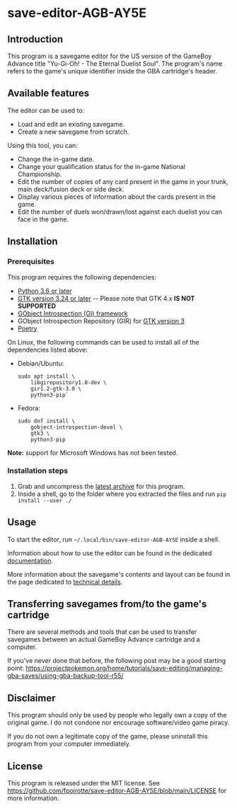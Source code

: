 # save-editor-AGB-AY5E

## Introduction

This program is a savegame editor for the US version of the GameBoy Advance title "Yu-Gi-Oh! - The Eternal Duelist Soul".
The program's name refers to the game's unique identifier inside the GBA cartridge's header.


## Available features

The editor can be used to:

*   Load and edit an existing savegame.
*   Create a new savegame from scratch.

Using this tool, you can:

*   Change the in-game date.
*   Change your qualification status for the in-game National Championship.
*   Edit the number of copies of any card present in the game in your trunk, main deck/fusion deck or side deck.
*   Display various pieces of information about the cards present in the game.
*   Edit the number of duels won/drawn/lost against each duelist you can face in the game.


## Installation

### Prerequisites

This program requires the following dependencies:

*   [Python 3.6 or later](https://www.python.org/downloads/)
*   [GTK version 3.24 or later](https://www.gtk.org/) -- Please note that GTK 4.x **IS NOT SUPPORTED**
*   [GObject Introspection (GI) framework](https://gi.readthedocs.io/en/latest/)
*   GObject Introspection Repository (GIR) for [GTK version 3](https://www.gtk.org/)
*   [Poetry](https://python-poetry.org/docs/#installation)

On Linux, the following commands can be used to install all of the dependencies listed above:

*   Debian/Ubuntu:

        sudo apt install \
            libgirepository1.0-dev \
            gir1.2-gtk-3.0 \
            python3-pip`

*   Fedora:

        sudo dnf install \
            gobject-introspection-devel \
            gtk3 \
            python3-pip

**Note:** support for Microsoft Windows has not been tested.

### Installation steps

1.  Grab and uncompress the [latest archive](https://github.com/fpoirotte/save-editor-AGB-AY5E/archive/refs/heads/main.tar.gz) for this program.
2.  Inside a shell, go to the folder where you extracted the files and run `pip install --user ./`


## Usage

To start the editor, run `~/.local/bin/save-editor-AGB-AY5E` inside a shell.

Information about how to use the editor can be found in the dedicated [documentation](./docs/Usage.md).

More information about the savegame's contents and layout can be found in the page dedicated to [technical details](./docs/TechnicalDetails.md).

## Transferring savegames from/to the game's cartridge

There are several methods and tools that can be used to transfer savegames between an actual GameBoy Advance cartridge and a computer.

If you've never done that before, the following post may be a good starting point:
https://projectpokemon.org/home/tutorials/save-editing/managing-gba-saves/using-gba-backup-tool-r55/


## Disclaimer

This program should only be used by people who legally own a copy of the original game.
I do not condone nor encourage software/video game piracy.

If you do not own a legitimate copy of the game, please uninstall this program from your computer immediately.


## License

This program is released under the MIT license.
See https://github.com/fpoirotte/save-editor-AGB-AY5E/blob/main/LICENSE for more information.
